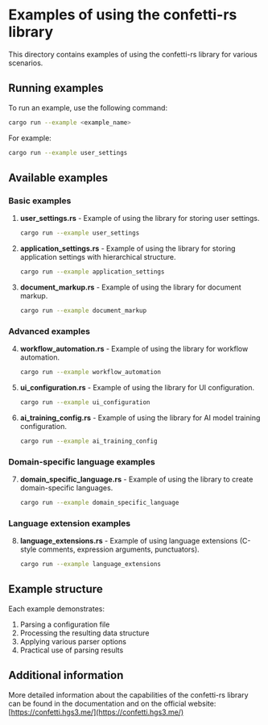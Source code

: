 # Examples of using the confetti-rs library

This directory contains examples of using the confetti-rs library for various scenarios.

## Running examples

To run an example, use the following command:

```bash
cargo run --example <example_name>
```

For example:

```bash
cargo run --example user_settings
```

## Available examples

### Basic examples

1. **user_settings.rs** - Example of using the library for storing user settings.
   ```bash
   cargo run --example user_settings
   ```

2. **application_settings.rs** - Example of using the library for storing application settings with hierarchical structure.
   ```bash
   cargo run --example application_settings
   ```

3. **document_markup.rs** - Example of using the library for document markup.
   ```bash
   cargo run --example document_markup
   ```

### Advanced examples

4. **workflow_automation.rs** - Example of using the library for workflow automation.
   ```bash
   cargo run --example workflow_automation
   ```

5. **ui_configuration.rs** - Example of using the library for UI configuration.
   ```bash
   cargo run --example ui_configuration
   ```

6. **ai_training_config.rs** - Example of using the library for AI model training configuration.
   ```bash
   cargo run --example ai_training_config
   ```

### Domain-specific language examples

7. **domain_specific_language.rs** - Example of using the library to create domain-specific languages.
   ```bash
   cargo run --example domain_specific_language
   ```

### Language extension examples

8. **language_extensions.rs** - Example of using language extensions (C-style comments, expression arguments, punctuators).
   ```bash
   cargo run --example language_extensions
   ```

## Example structure

Each example demonstrates:

1. Parsing a configuration file
2. Processing the resulting data structure
3. Applying various parser options
4. Practical use of parsing results

## Additional information

More detailed information about the capabilities of the confetti-rs library can be found in the documentation and on the official website: [https://confetti.hgs3.me/](https://confetti.hgs3.me/)